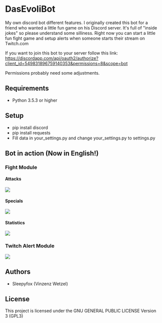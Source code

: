 # DasEvoliBot
My own discord bot different features. I originally created this bot for a friend who wanted a little fun game on his Discord server. It's full of "inside jokes" so please understand some silliness. Right now you can start a little fun fight game and setup alerts when someone starts their stream on Twitch.com

If you want to join this bot to your server follow this link: https://discordapp.com/api/oauth2/authorize?client_id=549831896759140353&permissions=8&scope=bot

Permissions probably need some adjustments. 

## Requirements
* Python 3.5.3 or higher

## Setup
* pip install discord
* pip install requests
* Fill data in your_settings.py and change your_settings.py to settings.py

## Bot in action (Now in English!)
### Fight Module
#### Attacks
![](https://i.imgur.com/4uwINSw.png)
#### Specials
![](https://i.imgur.com/3xwYq90.png)
#### Statistics
![](https://i.imgur.com/ZYi8KBw.png)

### Twitch Alert Module
![](https://i.imgur.com/bEpDfeh.png)

## Authors
* Sleepyfox (Vinzenz Wetzel)

## License
This project is licensed under the GNU GENERAL PUBLIC LICENSE Version 3 (GPL3)